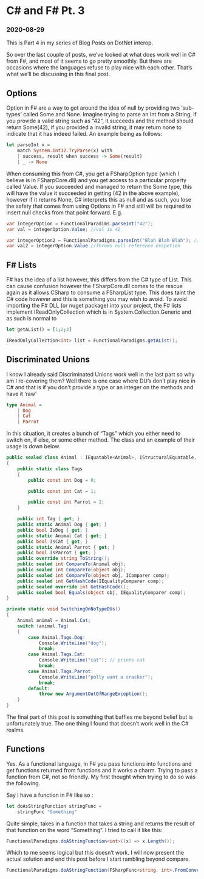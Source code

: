 # C# and F# Pt. 3

### 2020-08-29

This is Part 4 in my series of Blog Posts on DotNet interop.

So over the last couple of posts, we’ve looked at what does work well in C# from F#, and most of it seems to go pretty smoothly. But there are occasions where the languages refuse to play nice with each other. That’s what we’ll be discussing in this final post.

## Options
Option in F# are a way to get around the idea of null by providing two ‘sub-types’ called Some and None. Imagine trying to parse an Int from a String, if you provide a valid string such as “42”, it succeeds and the method should return Some(42), if you provided a invalid string, it may return none to indicate that it has indeed failed. An example being as follows:
```haskell
let parseInt x =
    match System.Int32.TryParse(x) with
    | success, result when success -> Some(result)
    | _ -> None
```

When consuming this from C#, you get a FSharpOption type (which I believe is in FSharpCore.dll) and you get access to a particular property called Value. If you succeeded and managed to return the Some type, this will have the value it succeeded in getting (42 in the above example), however if it returns None, C# interprets this as null and as such, you lose the safety that comes from using Options in F# and still will be required to insert null checks from that point forward. E.g.

```cs
var integerOption = FunctionalParadims.parseInt("42");
var val = integerOption.Value; //val is 42

var integerOption2 = FunctionalParadigms.parseInt("Blah Blah Blah"); // integerOption2 is null
var val2 = integerOption.Value //Throws null reference excpetion
```

## F# Lists
F# has the idea of a list however, this differs from the C# type of List. This can cause confusion however the FSharpCore.dll comes to the rescue again as it allows CSharp to consume a FSharpList type. This does taint the C# code however and this is something you may wish to avoid. To avoid importing the F# DLL (or nuget package) into your project, the F# lists implement IReadOnlyCollection which is in System.Collection.Generic and as such is normal to

```haskell
let getAList() = [1;2;3]
```
```cs
IReadOnlyCollection<int> list = FunctionalParadigms.getAList();
```

## Discriminated Unions
I know I already said Discriminated Unions work well in the last part so why am I re-covering them? Well there is one case where DU’s don’t play nice in C# and that is if you don’t provide a type or an integer on the methods and have it ‘raw’

```haskell
type Animal =
    | Dog
    | Cat
    | Parrot
```
In this situation, it creates a bunch of “Tags” which you either need to switch on, if else, or some other method. The class and an example of their usage is down below.

```cs
public sealed class Animal : IEquatable<Animal>, IStructuralEquatable, IComparable<Animal>, IComparable, IStructuralComparable
{
    public static class Tags
    {
        public const int Dog = 0;

        public const int Cat = 1;

        public const int Parrot = 2;
    }

    public int Tag { get; }
    public static Animal Dog { get; }
    public bool IsDog { get; }
    public static Animal Cat { get; }
    public bool IsCat { get; }
    public static Animal Parrot { get; }
    public bool IsParrot { get; }
    public override string ToString();
    public sealed int CompareTo(Animal obj);
    public sealed int CompareTo(object obj);
    public sealed int CompareTo(object obj, IComparer comp);
    public sealed int GetHashCode(IEqualityComparer comp);
    public sealed override int GetHashCode();
    public sealed bool Equals(object obj, IEqualityComparer comp);
}
```
```cs
private static void SwitchingOnNoTypeDUs()
{
    Animal animal = Animal.Cat;
    switch (animal.Tag)
    {
        case Animal.Tags.Dog:
            Console.WriteLine("dog");
            break;
        case Animal.Tags.Cat:
            Console.WriteLine("cat"); // prints cat
            break;
        case Animal.Tags.Parrot:
            Console.WriteLine("polly want a cracker");
            break;
        default:
            throw new ArgumentOutOfRangeException();
    }
}
```

The final part of this post is something that baffles me beyond belief but is unfortunately true. The one thing I found that doesn’t work well in the C# realms.

## Functions
Yes. As a functional language, in F# you pass functions into functions and get functions returned from functions and it works a charm. Trying to pass a function from C#, not so friendly. My first thought when trying to do so was the following.

Say I have a function in F# like so :
```js
let doAsStringFunction stringFunc =
    stringFunc "Something"
```
Quite simple, takes in a function that takes a string and returns the result of that function on the word “Something”. I tried to call it like this:

```cs
FunctionalParadigms.doAStringFunction<int>((x) => x.Length());
```

Which to me seems logical but this doesn’t work. I will now present the actual solution and end this post before I start rambling beyond compare.

```cs
FunctionalParadigms.doAStringFunction(FSharpFunc<string, int>.FromConverter((x) => x.Length));
```